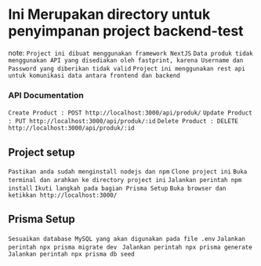 # Ini Merupakan directory untuk penyimpanan project backend-test

note:
`Project ini dibuat menggunakan framework NextJS`
`Data produk tidak menggunakan API yang disediakan oleh fastprint, karena Username dan Password yang diberikan tidak valid`
`Project ini menggunakan rest api untuk komunikasi data antara frontend dan backend`

### API Documentation

`Create Product : POST http://localhost:3000/api/produk/`
`Update Product : PUT http://localhost:3000/api/produk/:id`
`Delete Product : DELETE http://localhost:3000/api/produk/:id`

## Project setup

`Pastikan anda sudah menginstall nodejs dan npm`
`Clone project ini`
`Buka terminal dan arahkan ke directory project ini`
`Jalankan perintah npm install`
`Ikuti langkah pada bagian Prisma Setup`
`Buka browser dan ketikkan http://localhost:3000/`

## Prisma Setup

`Sesuaikan database MySQL yang akan digunakan pada file .env`
`Jalankan perintah npx prisma migrate dev `
`Jalankan perintah npx prisma generate`
`Jalankan perintah npx prisma db seed `
